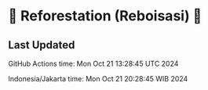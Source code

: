 
# 🌳 Reforestation (Reboisasi) 🌲

## Last Updated

GitHub Actions time: Mon Oct 21 13:28:45 UTC 2024

Indonesia/Jakarta time: Mon Oct 21 20:28:45 WIB 2024
